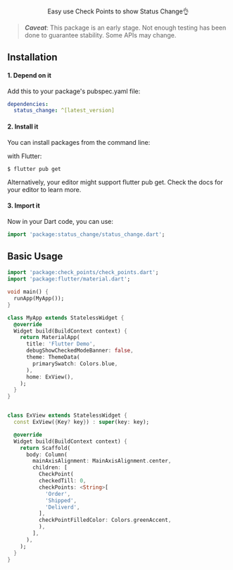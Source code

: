 <p align="center">Easy use Check Points to show Status Change👌</p>

> ***Caveat***: This package is an early stage. Not enough testing has been done to guarantee stability. Some APIs may change.




## Installation

#### 1. Depend on it

Add this to your package's pubspec.yaml file:
``` yaml
dependencies:
  status_change: ^[latest_version]
```

#### 2. Install it
You can install packages from the command line:

with Flutter:
``` console
$ flutter pub get
```

Alternatively, your editor might support flutter pub get. Check the docs for your editor to learn more.

#### 3. Import it
Now in your Dart code, you can use:
``` dart
import 'package:status_change/status_change.dart';
```

## Basic Usage

``` dart
import 'package:check_points/check_points.dart';
import 'package:flutter/material.dart';

void main() {
  runApp(MyApp());
}

class MyApp extends StatelessWidget {
  @override
  Widget build(BuildContext context) {
    return MaterialApp(
      title: 'Flutter Demo',
      debugShowCheckedModeBanner: false,
      theme: ThemeData(
        primarySwatch: Colors.blue,
      ),
      home: ExView(),
    );
  }
}


class ExView extends StatelessWidget {
  const ExView({Key? key}) : super(key: key);

  @override
  Widget build(BuildContext context) {
    return Scaffold(
      body: Column(
        mainAxisAlignment: MainAxisAlignment.center,
        children: [
          CheckPoint(
          checkedTill: 0,
          checkPoints: <String>[
            'Order',
            'Shipped',
            'Deliverd',
          ],
          checkPointFilledColor: Colors.greenAccent,
          ),
        ],
      ),
    );
  }
}
```
